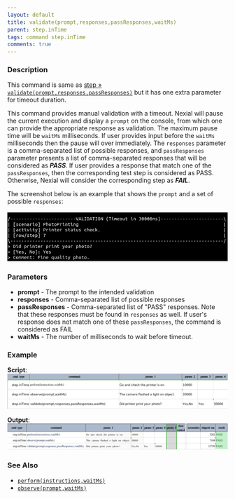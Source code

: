```yaml
---
layout: default
title: validate(prompt,responses,passResponses,waitMs)
parent: step.inTime
tags: command step.inTime
comments: true
---
```


### Description
This command is same as [step &raquo; `validate(prompt,responses,passResponses)`](../step/validate(prompt,responses,passResponses).html)
 but it has one extra parameter for timeout duration. 

This command provides manual validation with a timeout. Nexial will pause the current execution and display a `prompt` 
on the console, from which one can provide the appropriate response as validation. The maximum pause time will be  `waitMs` 
milliseconds. If user provides input before the `waitMs` milliseconds then the pause will over immediately. The 
`responses` parameter is a comma-separated list of possible responses, and `passResponses` parameter presents a list of 
comma-separated responses that will be considered as **_PASS_**.  If user provides a response that match one of the 
`passResponses`, then the corresponding test step is considered as PASS. Otherwise, Nexial will consider the 
corresponding step as **_FAIL_**.

The screenshot below is an example that shows the `prompt` and a set of possible `responses`:<br/>   
![](image/validate(prompt,responses,passResponses,waitMs)_01.png)


### Parameters
- **prompt** - The prompt to the intended validation
- **responses** - Comma-separated list of possible responses
- **passResponses** - Comma-separated list of "PASS" responses.  Note that these responses must be found in `responses` 
  as well.  If user's response does not match one of these `passResponses`, the command is considered as FAIL
- **waitMs** - The number of milliseconds to wait before timeout.

### Example
**Script**:<br/>
![](image/validate(prompt,responses,passResponses,waitMs)_02.png)

**Output**:<br/>
![](image/validate(prompt,responses,passResponses,waitMs)_03.png)


### See Also
- [`perform(instructions,waitMs)`](perform(instructions,waitMs).html )
- [`observe(prompt,waitMs)`](observe(prompt,waitMs).html)